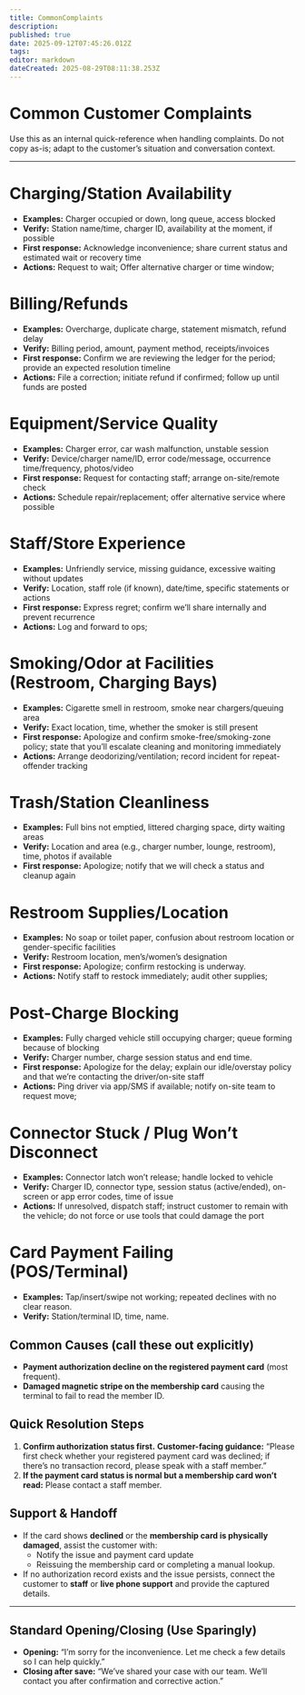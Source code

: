 ```yaml
---
title: CommonComplaints
description: 
published: true
date: 2025-09-12T07:45:26.012Z
tags: 
editor: markdown
dateCreated: 2025-08-29T08:11:38.253Z
---
```


# Common Customer Complaints

Use this as an internal quick-reference when handling complaints. Do not copy as-is; adapt to the customer’s situation and conversation context.

---

# Charging/Station Availability
* **Examples:** Charger occupied or down, long queue, access blocked
* **Verify:** Station name/time, charger ID, availability at the moment, if possible
* **First response:** Acknowledge inconvenience; share current status and estimated wait or recovery time
* **Actions:** Request to wait; Offer alternative charger or time window;

# Billing/Refunds
* **Examples:** Overcharge, duplicate charge, statement mismatch, refund delay
* **Verify:** Billing period, amount, payment method, receipts/invoices
* **First response:** Confirm we are reviewing the ledger for the period; provide an expected resolution timeline
* **Actions:** File a correction; initiate refund if confirmed; follow up until funds are posted

# Equipment/Service Quality
* **Examples:** Charger error, car wash malfunction, unstable session
* **Verify:** Device/charger name/ID, error code/message, occurrence time/frequency, photos/video
* **First response:** Request for contacting staff; arrange on-site/remote check
* **Actions:** Schedule repair/replacement; offer alternative service where possible

# Staff/Store Experience
* **Examples:** Unfriendly service, missing guidance, excessive waiting without updates
* **Verify:** Location, staff role (if known), date/time, specific statements or actions
* **First response:** Express regret; confirm we’ll share internally and prevent recurrence
* **Actions:** Log and forward to ops;

# Smoking/Odor at Facilities (Restroom, Charging Bays)
* **Examples:** Cigarette smell in restroom, smoke near chargers/queuing area
* **Verify:** Exact location, time, whether the smoker is still present
* **First response:** Apologize and confirm smoke-free/smoking-zone policy; state that you’ll escalate cleaning and monitoring immediately
* **Actions:** Arrange deodorizing/ventilation; record incident for repeat-offender tracking

# Trash/Station Cleanliness
* **Examples:** Full bins not emptied, littered charging space, dirty waiting areas
* **Verify:** Location and area (e.g., charger number, lounge, restroom), time, photos if available
* **First response:** Apologize; notify that we will check a status and cleanup again

# Restroom Supplies/Location
* **Examples:** No soap or toilet paper, confusion about restroom location or gender-specific facilities
* **Verify:** Restroom location, men’s/women’s designation
* **First response:** Apologize; confirm restocking is underway.
* **Actions:** Notify staff to restock immediately; audit other supplies;

# Post-Charge Blocking
* **Examples:** Fully charged vehicle still occupying charger; queue forming because of blocking
* **Verify:** Charger number, charge session status and end time.
* **First response:** Apologize for the delay; explain our idle/overstay policy and that we’re contacting the driver/on-site staff
* **Actions:** Ping driver via app/SMS if available; notify on-site team to request move;

# Connector Stuck / Plug Won’t Disconnect
* **Examples:** Connector latch won’t release; handle locked to vehicle
* **Verify:** Charger ID, connector type, session status (active/ended), on-screen or app error codes, time of issue
* **Actions:** If unresolved, dispatch staff; instruct customer to remain with the vehicle; do not force or use tools that could damage the port

# Card Payment Failing (POS/Terminal)

* **Examples:** Tap/insert/swipe not working; repeated declines with no clear reason.
* **Verify:** Station/terminal ID, time, name.

## Common Causes (call these out explicitly)
* **Payment authorization decline on the registered payment card** (most frequent).
* **Damaged magnetic stripe on the membership card** causing the terminal to fail to read the member ID.

## Quick Resolution Steps
1. **Confirm authorization status first.**
   **Customer-facing guidance:** “Please first check whether your registered payment card was declined; if there’s no transaction record, please speak with a staff member.”
2. **If the payment card status is normal but a membership card won’t read:**
   Please contact a staff member.

## Support & Handoff
* If the card shows **declined** or the **membership card is physically damaged**, assist the customer with:
  * Notify the issue and payment card update
  * Reissuing the membership card or completing a manual lookup.
* If no authorization record exists and the issue persists, connect the customer to **staff** or **live phone support** and provide the captured details.
  
---

## Standard Opening/Closing (Use Sparingly)
* **Opening:** “I’m sorry for the inconvenience. Let me check a few details so I can help quickly.”
* **Closing after save:** “We’ve shared your case with our team. We’ll contact you after confirmation and corrective action.”
